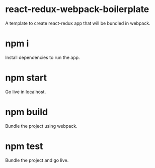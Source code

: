 # react-redux-webpack-boilerplate
A  template to create react-redux app that will be bundled in webpack.

# npm i
Install dependencies to run the app.

# npm start
Go live in localhost.

# npm build
Bundle the project using webpack.

# npm test
Bundle the project and go live.